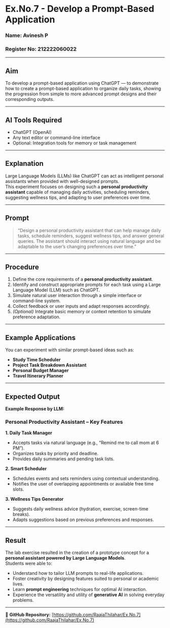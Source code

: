 # Ex.No.7 - Develop a Prompt-Based Application

### Name: Avinesh P
### Register No: 212222060022

---

## Aim
To develop a prompt-based application using ChatGPT — to demonstrate how to create a prompt-based application to organize daily tasks, showing the progression from simple to more advanced prompt designs and their corresponding outputs.

---

## AI Tools Required
- ChatGPT (OpenAI)
- Any text editor or command-line interface
- Optional: Integration tools for memory or task management

---

## Explanation
Large Language Models (LLMs) like ChatGPT can act as intelligent personal assistants when provided with well-designed prompts.  
This experiment focuses on designing such a **personal productivity assistant** capable of managing daily activities, scheduling reminders, suggesting wellness tips, and adapting to user preferences over time.

---

## Prompt
> “Design a personal productivity assistant that can help manage daily tasks, schedule reminders, suggest wellness tips, and answer general queries. The assistant should interact using natural language and be adaptable to the user’s changing preferences over time.”

---

## Procedure
1. Define the core requirements of a **personal productivity assistant**.  
2. Identify and construct appropriate prompts for each task using a Large Language Model (LLM) such as ChatGPT.  
3. Simulate natural user interaction through a simple interface or command-line system.  
4. Collect feedback or user inputs and adapt responses accordingly.  
5. *(Optional)* Integrate basic memory or context retention to simulate preference adaptation.

---

## Example Applications
You can experiment with similar prompt-based ideas such as:
- **Study Time Scheduler**  
- **Project Task Breakdown Assistant**  
- **Personal Budget Manager**  
- **Travel Itinerary Planner**

---

## Expected Output
**Example Response by LLM:**

### Personal Productivity Assistant – Key Features

**1. Daily Task Manager**
- Accepts tasks via natural language (e.g., “Remind me to call mom at 6 PM”).  
- Organizes tasks by priority and deadline.  
- Provides daily summaries and pending task lists.  

**2. Smart Scheduler**
- Schedules events and sets reminders using contextual understanding.  
- Notifies the user of overlapping appointments or available free time slots.  

**3. Wellness Tips Generator**
- Suggests daily wellness advice (hydration, exercise, screen-time breaks).  
- Adapts suggestions based on previous preferences and responses.  

---

## Result
The lab exercise resulted in the creation of a prototype concept for a **personal assistant powered by Large Language Models**.  
Students were able to:

- Understand how to tailor LLM prompts to real-life applications.  
- Foster creativity by designing features suited to personal or academic lives.  
- Learn **prompt engineering** techniques for optimal AI interaction.  
- Experience the versatility and utility of **generative AI** in solving everyday problems.

---


📎 **GitHub Repository:** [https://github.com/RaajaThilahar/Ex.No.7](https://github.com/RaajaThilahar/Ex.No.7)
